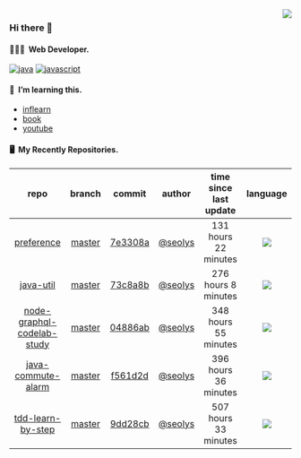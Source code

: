 <img align="right" src="https://github-readme-stats.vercel.app/api?username=seolys&show_icons=true&hide_title=true" />

### Hi there 👋

#### 🧑🏻‍💻&nbsp;&nbsp;Web Developer.

[![java](http://img.shields.io/badge/-java-black?style=flat-square&logo=)](#)
[![javascript](http://img.shields.io/badge/-javascript-darkgray?style=flat-square&logo=)](#)

<!--
**seolys/seolys** is a ✨ _special_ ✨ repository because its `README.md` (this file) appears on your GitHub profile.

Here are some ideas to get you started:

- 🔭 I’m currently working on ...
- 🌱 I’m currently learning ...
- 👯 I’m looking to collaborate on ...
- 🤔 I’m looking for help with ...
- 💬 Ask me about ...
- 📫 How to reach me: ...
- 😄 Pronouns: ...
- ⚡ Fun fact: ...
-->

#### 🌱&nbsp;&nbsp;I’m learning this.

- [inflearn](https://github.com/seolys/TIL/blob/master/inflearn/inflearn.md)
- [book](https://github.com/seolys/TIL/blob/master/book/book.md)
- [youtube](https://github.com/seolys/TIL/blob/master/youtube/youtube.md)

#### 🖥&nbsp;&nbsp;My Recently Repositories.

| repo | branch | commit | author | time since last update | language |
|:---:|:---:|:---:|:---:|:---:|:---:|
| [preference](https://github.com/seolys/preference) | [master](https://github.com/seolys/preference/tree/master) |[7e3308a](https://github.com/seolys/preference/commit/7e3308a63f6d6a1c74aada20c8f549ea13870e8d) | [@seolys](https://github.com/seolys) |131 hours 22 minutes | ![](https://img.shields.io/badge/language-Shell-default.svg?style=flat-square)|
| [java-util](https://github.com/seolys/java-util) | [master](https://github.com/seolys/java-util/tree/master) |[73c8a8b](https://github.com/seolys/java-util/commit/73c8a8b4e92a3fbbb99c34f71b1ae23dff020f76) | [@seolys](https://github.com/seolys) |276 hours 8 minutes | ![](https://img.shields.io/badge/language-Java-default.svg?style=flat-square)|
| [node-graphql-codelab-study](https://github.com/seolys/node-graphql-codelab-study) | [master](https://github.com/seolys/node-graphql-codelab-study/tree/master) |[04886ab](https://github.com/seolys/node-graphql-codelab-study/commit/04886ab9c7bc44e1dee36c391140423ae0c9adb3) | [@seolys](https://github.com/seolys) |348 hours 55 minutes | ![](https://img.shields.io/badge/language-JavaScript-default.svg?style=flat-square)|
| [java-commute-alarm](https://github.com/seolys/java-commute-alarm) | [master](https://github.com/seolys/java-commute-alarm/tree/master) |[f561d2d](https://github.com/seolys/java-commute-alarm/commit/f561d2d7d9a0e2504dc9e95e2d8bfb647fde321d) | [@seolys](https://github.com/seolys) |396 hours 36 minutes | ![](https://img.shields.io/badge/language-Java-default.svg?style=flat-square)|
| [tdd-learn-by-step](https://github.com/seolys/tdd-learn-by-step) | [master](https://github.com/seolys/tdd-learn-by-step/tree/master) |[9dd28cb](https://github.com/seolys/tdd-learn-by-step/commit/9dd28cbd9526232bd44e4077c79b10454835506e) | [@seolys](https://github.com/seolys) |507 hours 33 minutes | ![](https://img.shields.io/badge/language-Java-default.svg?style=flat-square)|


<!--
[![Tech Blog Badge](http://img.shields.io/badge/-Tech%20blog-black?style=flat-square&logo=github&link=https://zzsza.github.io/)](https://zzsza.github.io/) 
[![Linkedin Badge](https://img.shields.io/badge/-LinkedIn-blue?style=flat-square&logo=Linkedin&logoColor=white&link=https://www.linkedin.com/in/seong-yun-byeon-8183a8113/)](https://www.linkedin.com/in/seong-yun-byeon-8183a8113/) 
[![Youtube Badge](https://img.shields.io/badge/Youtube-ff0000?style=flat-square&logo=youtube&link=https://www.youtube.com/c/kyleschool)](https://www.youtube.com/c/kyleschool) 
[![Facebook Badge](https://img.shields.io/badge/-Facebook-1877f2?style=flat-square&logo=facebook&logoColor=white&link=https://www.facebook.com/zzsza)](https://www.facebook.com/zzsza) 
[![Instagram Badge](https://img.shields.io/badge/-Instagram-dd2a7b?style=flat-square&logo=instagram&logoColor=white&link=https://www.instagram.com/data.scientist/)](https://www.instagram.com/data.scientist/) 
[![Gmail Badge](https://img.shields.io/badge/-Gmail-d14836?style=flat-square&logo=Gmail&logoColor=white&link=mailto:snugyun01@gmail.com)](mailto:snugyun01@gmail.com)
-->
